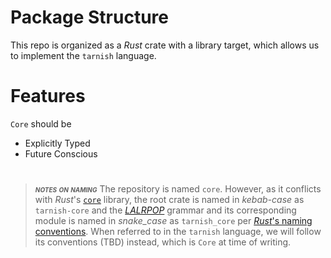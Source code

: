 # Package Structure
This repo is organized as a _Rust_ crate with a library target, which allows us to implement the `tarnish` language.

# Features
`Core` should be
- Explicitly Typed
- Future Conscious

#
> ___<span style="font-variant:small-caps;">notes on naming</span>___
> The repository is named `core`. However, as it conflicts with _Rust_'s [`core`](https://doc.rust-lang.org/core/) library, the root crate is named in _kebab-case_ as `tarnish-core` and the [_LALRPOP_](https://github.com/lalrpop/lalrpop) grammar and its corresponding module is named in _snake_case_ as `tarnish_core` per [_Rust_'s naming conventions](https://rust-lang.github.io/api-guidelines/naming.html).
> When referred to in the `tarnish` language, we will follow its conventions (TBD) instead, which is `Core` at time of writing.